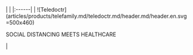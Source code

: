 <div class="product-header" markdown="1">
|   |
|:------|
| ![Teledoctr](articles/products/telefamily.md/teledoctr.md/header.md/header.en.svg =500x460) <p>SOCIAL DISTANCING MEETS HEALTHCARE</p> |
</div>